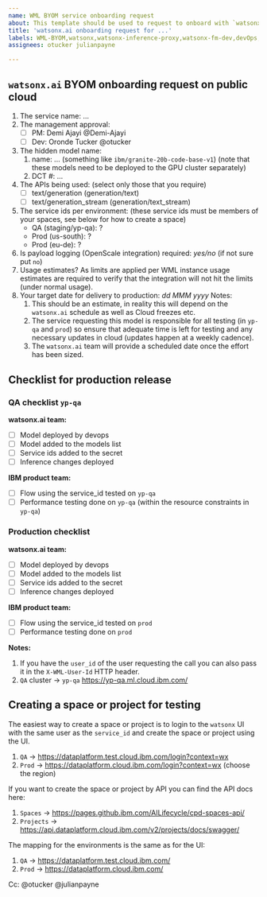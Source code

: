 ```yaml
---
name: WML BYOM service onboarding request
about: This template should be used to request to onboard with `watsonx.ai` BYOM
title: 'watsonx.ai onboarding request for ...'
labels: WML-BYOM,watsonx,watsonx-inference-proxy,watsonx-fm-dev,devOps,watsonx-byom,watsonx-byom-request
assignees: otucker julianpayne

---
```


## `watsonx.ai` BYOM onboarding request on public cloud

1. The service name: ...
1. The management approval:
   - [ ] PM: Demi Ajayi @Demi-Ajayi
   - [ ] Dev: Oronde Tucker @otucker
1. The hidden model name:
   1. name: ... (something like `ibm/granite-20b-code-base-v1`) (note that these models need to be deployed to the GPU cluster separately)
   1. DCT #: ...
1. The APIs being used: (select only those that you require)
    - [ ] text/generation (generation/text)
    - [ ] text/generation_stream (generation/text_stream)
1. The service ids per environment: (these service ids must be members of your spaces, see below for how to create a space)
    - QA (staging/yp-qa): ?
    - Prod (us-south): ?
    - Prod (eu-de): ?
1. Is payload logging (OpenScale integration) required: _yes/no_ (if not sure put `no`)
1. Usage estimates? As limits are applied per WML instance usage estimates are required to verify that the
   integration will not hit the limits (under normal usage).
1. Your target date for delivery to production: _dd MMM yyyy_
   Notes:
      1. This should be an estimate, in reality this will depend on the `watsonx.ai` schedule as well as Cloud freezes etc.
      1. The service requesting this model is responsible for all testing (in `yp-qa` and `prod`) so ensure that adequate time is left for testing and any necessary updates in cloud (updates happen at a weekly cadence).
      1. The `watsonx.ai` team will provide a scheduled date once the effort has been sized.

## Checklist for production release

### QA checklist `yp-qa`

**watsonx.ai team:**

- [ ] Model deployed by devops
- [ ] Model added to the models list
- [ ] Service ids added to the secret
- [ ] Inference changes deployed

**IBM product team:**

- [ ] Flow using the service_id tested on `yp-qa`
- [ ] Performance testing done on `yp-qa` (within the resource constraints in `yp-qa`)

### Production checklist

**watsonx.ai team:**

- [ ] Model deployed by devops
- [ ] Model added to the models list
- [ ] Service ids added to the secret
- [ ] Inference changes deployed

**IBM product team:**

- [ ] Flow using the service_id tested on `prod`
- [ ] Performance testing done on `prod`

**Notes:**

1. If you have the `user_id` of the user requesting the call you can also pass it in the `X-WML-User-Id` HTTP header.
1. `QA` cluster -> `yp-qa` <https://yp-qa.ml.cloud.ibm.com/>

## Creating a space or project for testing

The easiest way to create a space or project is to login to the `watsonx` UI with the same user as the `service_id`
and create the space or project using the UI.

1. `QA` -> <https://dataplatform.test.cloud.ibm.com/login?context=wx>
1. `Prod` -> <https://dataplatform.cloud.ibm.com/login?context=wx> (choose the region)

If you want to create the space or project by API you can find the API docs here:

1. `Spaces` -> <https://pages.github.ibm.com/AILifecycle/cpd-spaces-api/>
1. `Projects` -> <https://api.dataplatform.cloud.ibm.com/v2/projects/docs/swagger/>

The mapping for the environments is the same as for the UI:

1. `QA` -> <https://dataplatform.test.cloud.ibm.com/>
1. `Prod` -> <https://dataplatform.cloud.ibm.com/>

Cc: @otucker @julianpayne
